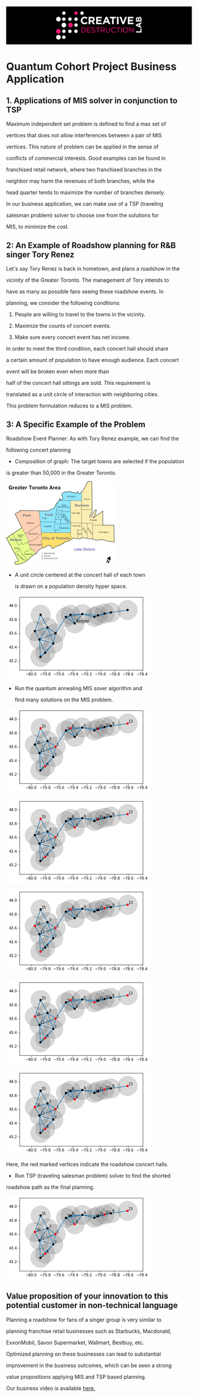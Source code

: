 ![CDL 2020 Cohort Project](../figures/CDL_logo.jpg)

# Quantum Cohort Project Business Application

 

## 1. Applications of MIS solver in conjunction to TSP

Maximum independent set problem is defined to find a max set of

vertices that does not allow interferences between a pair of MIS

vertices. This nature of problem can be applied in the sense of

conflicts of commercial interests. Good examples can be found in

franchised retail network, where two franchised branches in the

neighbor may harm the revenues of both branches, while the

head quarter tends to maximize the number of branches densely.

 

In our business application, we can make use of a TSP (traveling

salesman problem) solver to choose one from the solutions for

MIS, to minimize the cost. 

 

 

## 2: An Example of Roadshow planning for R&B singer Tory Renez

 

Let's say Tory Renez is back in hometown, and plans a roadshow in the

vicinity of the Greater Toronto. The management of Tory intends to

have as many as possible fans seeing these roadshow events. In

planning, we consider the following conditions:

1. People are willing to travel to the towns in the vicinity.

2. Maximize the counts of concert events.

3. Make sure every concert event has net income.

 

In order to meet the third condition, each concert hall should share

a certain amount of population to have enough audience. Each concert

event will be broken even when more than

half of the concert hall sittings are sold. This requirement is

translated as a unit circle of interaction with neighboring cities.

This problem formulation reduces to a MIS problem.

 

## 3: A Specific Example of the Problem

 

Roadshow Event Planner: As with Tory Renez example, we can find the

following concert planning

- Composition of graph: The target towns are selected if the population

is greater than 50,000 in the Greater Toronto.

 

![CDL 2020 Cohort Project](./figures/toronto_map.png)

 

- A unit circle centered at the concert hall of each town

  is drawn on a population density hyper space.

  

![CDL 2020 Cohort Project](./figures/toronto_mis_graph.png)

 

- Run the quantum annealing MIS sover algorithm and

  find many solutions on the MIS problem.

 

![CDL 2020 Cohort Project](./figures/toronto1.png)

![CDL 2020 Cohort Project](./figures/toronto2.png)

![CDL 2020 Cohort Project](./figures/toronto3.png)

![CDL 2020 Cohort Project](./figures/toronto4.png)

![CDL 2020 Cohort Project](./figures/toronto5.png)

 

  Here, the red marked vertices indicate the roadshow concert halls.

  

- Run TSP (traveling salesman problem) solver to find the shorted

roadshow path as the final planning.

 

![CDL 2020 Cohort Project](./figures/toronto5.png)

 

## Value proposition of your innovation to this potential customer in non-technical language

 

Planning a roadshow for fans of a singer group is very similar to

planning franchise retail businesses such as Starbucks, Macdonald,

ExxonMobil, Savon Supermarket, Wallmart, Bestbuy, etc.

 

Optimized planning on these businesses can lead to substantial

improvement in the business outcomes, which can be seen a strong

value propositions applying MIS and TSP based planning.

 
Our business video is available [here.](https://drive.google.com/file/d/1nBGyjpQWgRTEWJ8tc9yEMoiLDj-dYvTv/view?usp=sharing)
